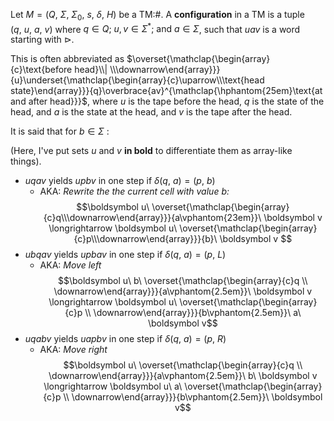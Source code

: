 Let $M = \big(Q,\ \Sigma,\ \Sigma_0,\ s,\ \delta,\ H\big)$ be a TM:#.
A **configuration** in a TM is a tuple $(q,\ u,\ a,\ v)$ where $q \in Q;\ u, v \in \Sigma^\ast;\ \text{and } a \in \Sigma$, such that $uav$ is a word starting with $\triangleright$.

This is often abbreviated  as $\overset{\mathclap{\begin{array}{c}\text{before head}\\| \\\downarrow\end{array}}}{u}\underset{\mathclap{\begin{array}{c}\uparrow\\\text{head state}\end{array}}}{q}\overbrace{av}^{\mathclap{\hphantom{25em}\text{at and after head}}}$, where $u$ is the tape before the head, $q$ is the state of the head, and $a$ is the state at the head, and $v$ is the tape after the head.

It is said that for $b \in \Sigma$ :

(Here, I've put sets $u$ and $v$ **in bold** to differentiate them as array-like things).

- $uqav$ yields $upbv$ in one step if $\delta(q,\ a) = (p,\ b)$ 
	- AKA: *Rewrite the the current cell with value $b$:*
$$\boldsymbol u\ \overset{\mathclap{\begin{array}{c}q\\\downarrow\end{array}}}{a\vphantom{23em}}\ \boldsymbol v \longrightarrow \boldsymbol u\ \overset{\mathclap{\begin{array}{c}p\\\downarrow\end{array}}}{b}\ \boldsymbol v $$
- $ubqav$ yields $upbav$ in one step if $\delta(q,\ a) = (p,\ L)$
	- AKA: *Move left*
$$\boldsymbol u\ b\ \overset{\mathclap{\begin{array}{c}q \\ \downarrow\end{array}}}{a\vphantom{2.5em}}\ \boldsymbol v
\longrightarrow 
\boldsymbol u\ \overset{\mathclap{\begin{array}{c}p \\ \downarrow\end{array}}}{b\vphantom{2.5em}}\ a\ \boldsymbol v$$
- $uqabv$ yields $uapbv$ in one step if $\delta(q,\ a) = (p,\ R)$
	- AKA: *Move right*
$$\boldsymbol u\ \overset{\mathclap{\begin{array}{c}q \\ \downarrow\end{array}}}{a\vphantom{2.5em}}\ b\ \boldsymbol v
\longrightarrow 
\boldsymbol u\ a\ \overset{\mathclap{\begin{array}{c}p \\ \downarrow\end{array}}}{b\vphantom{2.5em}}\ \boldsymbol v$$